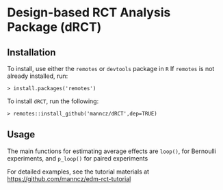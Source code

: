 # Design-based RCT Analysis Package (dRCT)

## Installation
To install, use either the `remotes` or `devtools` package in `R` 
If `remotes` is not already installed, run:
```
> install.packages('remotes')
```

To install `dRCT`, run the following:

```
> remotes::install_github('manncz/dRCT',dep=TRUE)
```

## Usage
The main functions for estimating average effects are `loop()`, for Bernoulli experiments, and `p_loop()` for paired experiments

For detailed examples, see the tutorial materials at https://github.com/manncz/edm-rct-tutorial
